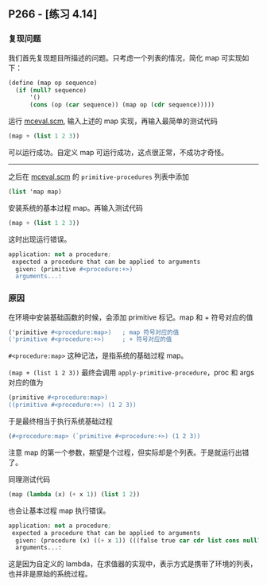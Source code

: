 ## P266 - [练习 4.14]

### 复现问题

我们首先复现题目所描述的问题。只考虑一个列表的情况，简化 map 可实现如下：

``` Scheme
(define (map op sequence)
  (if (null? sequence)
      '()
      (cons (op (car sequence)) (map op (cdr sequence)))))
```

运行 [mceval.scm](./mceval.scm), 输入上述的 map 实现，再输入最简单的测试代码

``` Scheme
(map + (list 1 2 3))
```

可以运行成功。自定义 map 可运行成功，这点很正常，不成功才奇怪。

----

之后在 [mceval.scm](./mceval.scm) 的 `primitive-procedures` 列表中添加

``` Scheme
(list 'map map)
```

安装系统的基本过程 map。再输入测试代码

``` Scheme
(map + (list 1 2 3))
```

这时出现运行错误。

``` Scheme
application: not a procedure;
 expected a procedure that can be applied to arguments
  given: (primitive #<procedure:+>)
  arguments...:
```  

### 原因

在环境中安装基础函数的时候，会添加 primitive 标记。map 和 + 符号对应的值

``` Scheme
('primitive #<procedure:map>)   ; map 符号对应的值
('primitive #<procedure:+>)     ; + 符号对应的值
```

`#<procedure:map>` 这种记法，是指系统的基础过程 map。

`(map + (list 1 2 3))` 最终会调用 `apply-primitive-procedure`，proc 和 args 对应的值为
 
``` Scheme
(primitive #<procedure:map>)
((primitive #<procedure:+>) (1 2 3))
```

于是最终相当于执行系统基础过程

``` Scheme
(#<procedure:map> (`primitive #<procedure:+>) (1 2 3))
```
 
注意 map 的第一个参数，期望是个过程，但实际却是个列表。于是就运行出错了。

同理测试代码

``` Scheme
(map (lambda (x) (+ x 1)) (list 1 2))
```

也会让基本过程 map 执行错误。

``` Scheme
application: not a procedure;
 expected a procedure that can be applied to arguments
  given: (procedure (x) ((+ x 1)) (((false true car cdr list cons null? display xxxx
  arguments...:
```

这是因为自定义的 lambda，在求值器的实现中，表示方式是携带了环境的列表，也并非是原始的系统过程。

